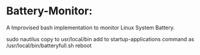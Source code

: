 # Battery-Monitor:
A Improvised bash implementation to monitor Linux System Battery.


sudo nautilus
copy to usr/local/bin
add to startup-applications
command as
/usr/local/bin/batteryfull.sh
reboot

